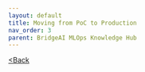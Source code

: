 ```yaml
---
layout: default
title: Moving from PoC to Production
nav_order: 3
parent: BridgeAI MLOps Knowledge Hub
---
```


[<Back](index.md)